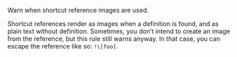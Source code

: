Warn when shortcut reference images are used.

  Shortcut references render as images when a definition is found, and as
  plain text without definition.
  Sometimes, you don’t intend to create an image from the reference, but this
  rule still warns anyway.
  In that case, you can escape the reference like so: `!\[foo]`.